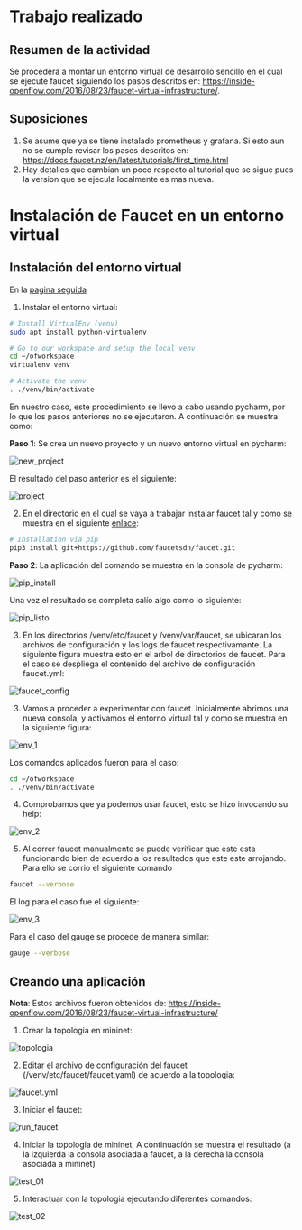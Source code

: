 # Trabajo realizado #

## Resumen de la actividad ##
Se procederá a montar un entorno virtual de desarrollo sencillo en el cual se ejecute faucet siguiendo los pasos descritos en: https://inside-openflow.com/2016/08/23/faucet-virtual-infrastructure/. 


## Suposiciones ##
1. Se asume que ya se tiene instalado prometheus y grafana. Si esto aun no se cumple revisar los pasos descritos en: https://docs.faucet.nz/en/latest/tutorials/first_time.html
2. Hay detalles que cambian un poco respecto al tutorial que se sigue pues la version que se ejecula localmente es mas nueva.

# Instalación de Faucet en un entorno virtual #

## Instalación del entorno virtual ## 

En la [pagina seguida](https://inside-openflow.com/2016/08/23/faucet-virtual-infrastructure)

1. Instalar el entorno virtual:

```bash
# Install VirtualEnv (venv)
sudo apt install python-virtualenv

# Go to our workspace and setup the local venv
cd ~/ofworkspace
virtualenv venv

# Activate the venv
. ./venv/bin/activate
```

En nuestro caso, este procedimiento se llevo a cabo usando pycharm, por lo que los pasos anteriores no se ejecutaron. A continuación se muestra como:

**Paso 1**: Se crea un nuevo proyecto y un nuevo entorno virtual en pycharm:
  
![new_project](py_charm01.png)

El resultado del paso anterior es el siguiente:

![project](py_charm02.png)

2. En el directorio en el cual se vaya a trabajar instalar faucet tal y como se muestra en el siguiente [enlace](https://docs.faucet.nz/en/latest/installation.html#faucet-pip-install):

```bash
# Installation via pip
pip3 install git+https://github.com/faucetsdn/faucet.git
```

**Paso 2**: La aplicación del comando se muestra en la consola de pycharm:

![pip_install](py_charm03.png)



Una vez el resultado se completa salío algo como lo siguiente:

![pip_listo](py_charm04.png)

3. En los directorios /venv/etc/faucet y /venv/var/faucet, se ubicaran los archivos de configuración y los logs de faucet respectivamante. La siguiente figura muestra esto en el arbol de directorios de faucet. Para el caso se despliega el contenido del archivo de configuración faucet.yml:

![faucet_config](py_charm05.png)


3. Vamos a proceder a experimentar con faucet. Inicialmente abrimos una nueva consola, y activamos el entorno virtual tal y como se muestra en la siguiente figura:

![env_1](venv_01.png)

Los comandos aplicados fueron para el caso:

```bash
cd ~/ofworkspace
. ./venv/bin/activate
```

4. Comprobamos que ya podemos usar faucet, esto se hizo invocando su help:

![env_2](venv_02.png)


5. Al correr faucet manualmente se puede verificar que este esta funcionando bien de acuerdo a los resultados que este este arrojando. Para ello se corrio el siguiente comando

```bash
faucet --verbose
```

El log para el caso fue el siguiente:

![env_3](venv_04.png)

Para el caso del gauge se procede de manera similar:

```bash
gauge --verbose
```
## Creando una aplicación ## 

**Nota**: Estos archivos fueron obtenidos de: https://inside-openflow.com/2016/08/23/faucet-virtual-infrastructure/

1. Crear la topologia en mininet:

![topologia](py_charm06.png)

2. Editar el archivo de configuración del faucet (/venv/etc/faucet/faucet.yaml) de acuerdo a la topologia:

![faucet.yml](py_charm07.png)

3. Iniciar el faucet:

![run_faucet](pvenv_04_01.png)

4. Iniciar la topologia de mininet. A continuacíón se muestra el resultado (a la izquierda la consola asociada a faucet, a la derecha la consola asociada a mininet)

![test_01](pvenv_05.png)

5. Interactuar con la topologia ejecutando diferentes comandos:

![test_02](pvenv_06.png)


















